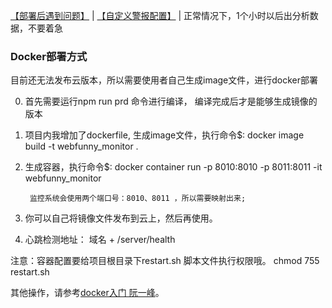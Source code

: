 [【部署后遇到问题】](http://www.webfunny.cn/website/faq.html) | [【自定义警报配置】](http://www.webfunny.cn/website/api.html) |  正常情况下，1个小时以后出分析数据，不要着急

### Docker部署方式

目前还无法发布云版本，所以需要使用者自己生成image文件，进行docker部署

0. 首先需要运行npm run prd 命令进行编译， 编译完成后才是能够生成镜像的版本

1. 项目内我增加了dockerfile, 生成image文件，执行命令$: docker image build -t webfunny_monitor .

2. 生成容器，执行命令$: docker container run -p 8010:8010 -p 8011:8011 -it webfunny_monitor

        监控系统会使用两个端口号：8010、8011 ，所以需要映射出来;

3. 你可以自己将镜像文件发布到云上，然后再使用。

4. 心跳检测地址： 域名 + /server/health

注意：容器配置要给项目根目录下restart.sh 脚本文件执行权限哦。 chmod 755 restart.sh


其他操作，请参考[docker入门 阮一峰](http://www.ruanyifeng.com/blog/2018/02/docker-tutorial.html)。
